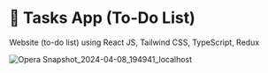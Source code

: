 # 📅 Tasks App (To-Do List)

Website (to-do list) using React JS, Tailwind CSS, TypeScript, Redux

![Opera Snapshot_2024-04-08_194941_localhost](https://github.com/Ankito45/Todo-List/assets/108117695/b3ea6e01-6be9-43e4-ad9e-7d03d23cd1e5)
